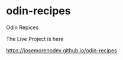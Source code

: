 # odin-recipes
Odin Repices

The Live Project is here 

https://josemorenodev.github.io/odin-recipes

